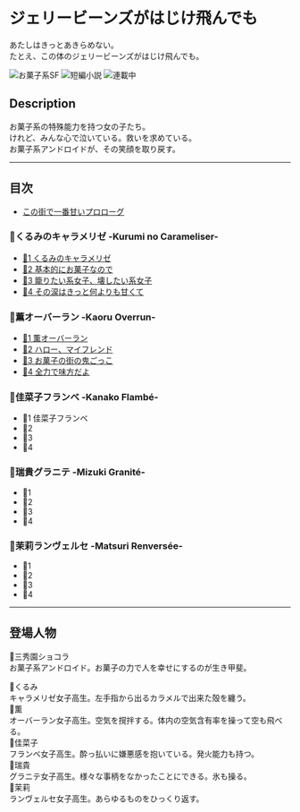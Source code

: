 ジェリービーンズがはじけ飛んでも
===============================

あたしはきっとあきらめない。  
たとえ、この体のジェリービーンズがはじけ飛んでも。

![お菓子系SF](https://img.shields.io/badge/%E3%82%B8%E3%83%A3%E3%83%B3%E3%83%AB-%E3%81%8A%E8%8F%93%E5%AD%90%E7%B3%BBSF-brightgreen.svg)
![短編小説](https://img.shields.io/badge/%E5%BD%A2%E5%BC%8F-%E7%9F%AD%E7%B7%A8%E5%B0%8F%E8%AA%AC-orange.svg)
![連載中](https://img.shields.io/badge/%E5%9F%B7%E7%AD%86%E7%8A%B6%E6%B3%81-%E9%80%A3%E8%BC%89%E4%B8%AD-red.svg)

## Description

お菓子系の特殊能力を持つ女の子たち。  
けれど、みんな心で泣いている。救いを求めている。  
お菓子系アンドロイドが、その笑顔を取り戻す。

----

## 目次

* [この街で一番甘いプロローグ](episodes/001.md)

### 🍬くるみのキャラメリゼ -Kurumi no Carameliser-

* [🍬1 くるみのキャラメリゼ](episodes/002.md)
* [🍬2 基本的にお菓子なので](episodes/003.md)
* [🍬3 籠りたい系女子、壊したい系女子](episodes/004.md)
* [🍬4 その涙はきっと何よりも甘くて](episodes/005.md)


### 🍨薫オーバーラン -Kaoru Overrun-

* [🍨1 薫オーバーラン](episodes/006.md)
* [🍨2 ハロー、マイフレンド](episodes/007.md)
* [🍨3 お菓子の街の鬼ごっこ](episodes/008.md)
* [🍨4 全力で味方だよ](episodes/009.md)

### 🍰佳菜子フランベ -Kanako Flambé-

* 🍰1 佳菜子フランベ
* 🍰2
* 🍰3
* 🍰4

### 🍧瑞貴グラニテ -Mizuki Granité-

* 🍧1
* 🍧2
* 🍧3
* 🍧4

### 🍮茉莉ランヴェルセ -Matsuri Renversée-

* 🍮1
* 🍮2
* 🍮3
* 🍮4

----

## 登場人物

🍩三秀園ショコラ  
お菓子系アンドロイド。お菓子の力で人を幸せにするのが生き甲斐。

🍬くるみ  
キャラメリゼ女子高生。左手指から出るカラメルで出来た殻を纏う。  
🍨薫  
オーバーラン女子高生。空気を撹拌する。体内の空気含有率を操って空も飛べる。  
🍰佳菜子  
フランベ女子高生。酔っ払いに嫌悪感を抱いている。発火能力も持つ。  
🍧瑞貴  
グラニテ女子高生。様々な事柄をなかったことにできる。氷も操る。  
🍮茉莉  
ランヴェルセ女子高生。あらゆるものをひっくり返す。
